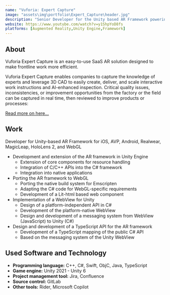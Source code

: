 ```yaml
---
name: "Vuforia: Expert Capture"
image: "assets\img\portfolio\Expert_Capture\header.jpg"
description: "Senior Developer for the Unity based AR Framework powering Vuforia Expert Capture."
website: https://www.youtube.com/watch?v=y1ShpYoD8fs
platforms: [Augmented Reality,Unity Engine,Framework]
---
```


## About
Vuforia Expert Capture is an easy-to-use SaaS AR solution designed to make frontline work more efficient. 

Vuforia Expert Capture enables companies to capture the knowledge of experts and leverage 3D CAD to easily create, deliver, and scale interactive work instructions and AI-enhanced inspection. Critical quality issues, inconsistencies, or improvement opportunities from the factory or the field can be captured in real time, then reviewed to improve products or processes:

[Read more on here...](https://www.ptc.com/en/products/vuforia/vuforia-expert-capture)

## Work

Developer for Unity-based AR Framework for iOS, AVP, Android, Realwear, MagicLeap, HoloLens 2, and WebGL

- Development and extension of the AR framework in Unity Engine
	- Extension of core components for resource handling
	- Integration of C/C++ APIs into the C# framework
	- Integration into native applications
- Porting the AR framework to WebGL
	- Porting the native build system for Emscripten
	- Adapting the C# code for WebGL-specific requirements
	- Development of a Lit-html based web component
- Implementation of a WebView for Unity
	- Design of a platform-independent API in C#
	- Development of the platform-native WebView
	- Design and development of a messaging system from WebView (JavaScript) to Unity (C#)
- Design and development of a TypeScript API for the AR framework
	- Development of a TypeScript mapping of the public C# API
	- Based on the messaging system of the Unity WebView

## Used Software and Technology
- **Programming language:** C++, C#, Swift, ObjC, Java, TypeScript
- **Game engine:** Unity 2021 - Unity 6
- **Project management tool:** Jira, Confluence
- **Source control:** GitLab
- **Other tools:** Rider, Microsoft Copilot
